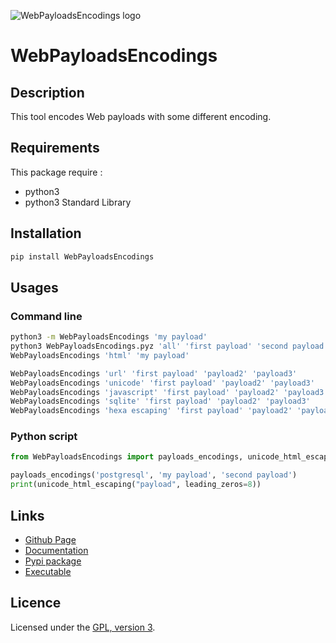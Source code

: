![WebPayloadsEncodings logo](https://mauricelambert.github.io/info/python/security/WebPayloadsEncodings_small.png "WebPayloadsEncodings logo")

# WebPayloadsEncodings

## Description

This tool encodes Web payloads with some different encoding.

## Requirements

This package require :
 - python3
 - python3 Standard Library

## Installation

```bash
pip install WebPayloadsEncodings
```

## Usages

### Command line

```bash
python3 -m WebPayloadsEncodings 'my payload'
python3 WebPayloadsEncodings.pyz 'all' 'first payload' 'second payload'
WebPayloadsEncodings 'html' 'my payload'

WebPayloadsEncodings 'url' 'first payload' 'payload2' 'payload3'
WebPayloadsEncodings 'unicode' 'first payload' 'payload2' 'payload3'
WebPayloadsEncodings 'javascript' 'first payload' 'payload2' 'payload3'
WebPayloadsEncodings 'sqlite' 'first payload' 'payload2' 'payload3'
WebPayloadsEncodings 'hexa escaping' 'first payload' 'payload2' 'payload3'
```

### Python script

```python
from WebPayloadsEncodings import payloads_encodings, unicode_html_escaping

payloads_encodings('postgresql', 'my payload', 'second payload')
print(unicode_html_escaping("payload", leading_zeros=8))
```

## Links

 - [Github Page](https://github.com/mauricelambert/WebPayloadsEncodings/)
 - [Documentation](https://mauricelambert.github.io/info/python/security/WebPayloadsEncodings.html)
 - [Pypi package](https://pypi.org/project/WebPayloadsEncodings/)
 - [Executable](https://mauricelambert.github.io/info/python/security/WebPayloadsEncodings.pyz)

## Licence

Licensed under the [GPL, version 3](https://www.gnu.org/licenses/).
